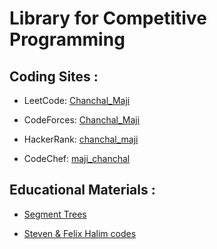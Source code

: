 # Library for Competitive Programming

## Coding Sites : 

- LeetCode: [Chanchal_Maji](https://leetcode.com/chanchal_maji/)

- CodeForces: [Chanchal_Maji](https://codeforces.com/profile/Chanchal_Maji)

- HackerRank: [chanchal_maji](https://www.hackerrank.com/chanchal_maji)

- CodeChef: [maji_chanchal](https://www.codechef.com/users/maji_chanchal)

## Educational Materials :

- [Segment Trees](https://codeforces.com/blog/entry/18051)

- [Steven & Felix Halim codes](https://github.com/stevenhalim/cpbook-code)
